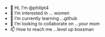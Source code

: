 - 👋 Hi, I’m @philipt4
- 👀 I’m interested in ... women
- 🌱 I’m currently learning ...github
- 💞️ I’m looking to collaborate on ...your mom
- 📫 How to reach me ...level up bossman

<!---
philipt4/philipt4 is a ✨ special ✨ repository because its `README.md` (this file) appears on your GitHub profile.
You can click the Preview link to take a look at your changes.
--->
